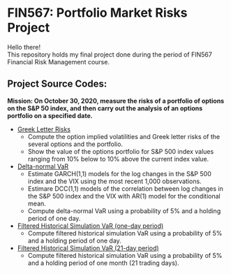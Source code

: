 # FIN567: Portfolio Market Risks Project
Hello there!\
This repository holds my final project done during the period of FIN567 Financial Risk Management course.

## Project Source Codes:
**Mission: On October 30, 2020, measure the risks of a portfolio of options on the S&P 50 index, and then carry out the analysis of an options portfolio on a specified date.**
* [Greek Letter Risks](https://github.com/yschang306/FIN567_Portfolio_Market_Risks_Projects/blob/main/FIN567_Final_Project/Code/FIN567_Project_Part1.R)
  * Compute the option implied volatilities and Greek letter risks of the several options and the portfolio. 
  * Show the value of the options portfolio for S&P 500 index values ranging from 10% below to 10% above the current index value.
* [Delta-normal VaR](https://github.com/yschang306/FIN567_Portfolio_Market_Risks_Projects/blob/main/FIN567_Final_Project/Code/FIN567_Project_Part2.R)
  * Estimate GARCH(1,1) models for the log changes in the S&P 500 index and the VIX using the most recent 1,000 observations. 
  * Estimare DCC(1,1) models of the correlation between log changes in the S&P 500 index and the VIX with AR(1) model for the conditional mean.
  * Compute delta-normal VaR using a probability of 5% and a holding period of one day.
* [Filtered Historical Simulation VaR (one-day period)](https://github.com/yschang306/FIN567_Portfolio_Market_Risks_Projects/blob/main/FIN567_Final_Project/Code/FIN567_Project_Part3.R)
  * Compute filtered historical simulation VaR using a probability of 5% and a holding period of one day.
* [Filtered Historical Simulation VaR (21-day period)](https://github.com/yschang306/FIN567_Portfolio_Market_Risks_Projects/blob/main/FIN567_Final_Project/Code/FIN567_Project_Part4.R)
  * Compute filtered historical simulation VaR using a probability of 5% and a holding period of one month (21 trading days).
